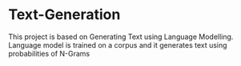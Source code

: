# Text-Generation
This project is based on Generating Text using Language Modelling. Language model is trained on a corpus and it generates text using probabilities of N-Grams
